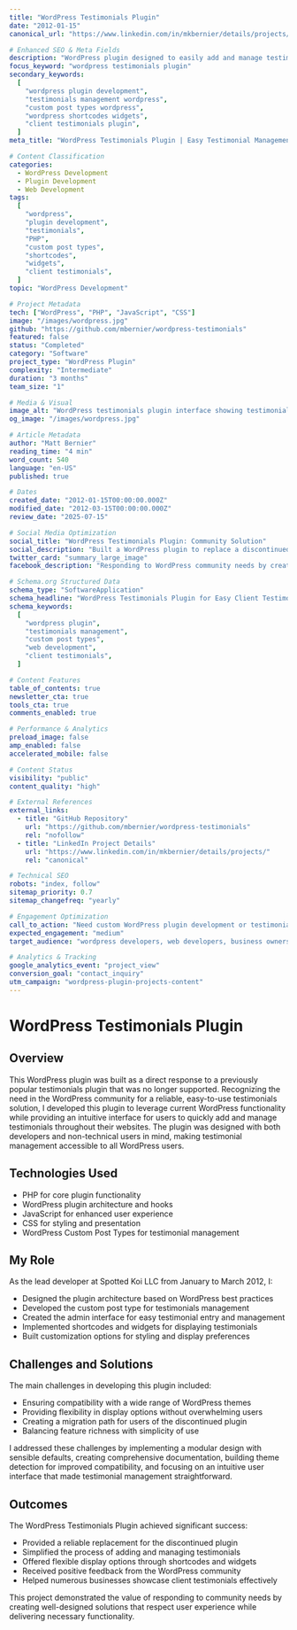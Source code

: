 ```yaml
---
title: "WordPress Testimonials Plugin"
date: "2012-01-15"
canonical_url: "https://www.linkedin.com/in/mkbernier/details/projects/"

# Enhanced SEO & Meta Fields
description: "WordPress plugin designed to easily add and manage testimonials throughout a website, created as a replacement for a discontinued plugin. Features custom post types, shortcodes, and widgets for flexible testimonial display."
focus_keyword: "wordpress testimonials plugin"
secondary_keywords:
  [
    "wordpress plugin development",
    "testimonials management wordpress",
    "custom post types wordpress",
    "wordpress shortcodes widgets",
    "client testimonials plugin",
  ]
meta_title: "WordPress Testimonials Plugin | Easy Testimonial Management & Display"

# Content Classification
categories:
  - WordPress Development
  - Plugin Development
  - Web Development
tags:
  [
    "wordpress",
    "plugin development",
    "testimonials",
    "PHP",
    "custom post types",
    "shortcodes",
    "widgets",
    "client testimonials",
  ]
topic: "WordPress Development"

# Project Metadata
tech: ["WordPress", "PHP", "JavaScript", "CSS"]
image: "/images/wordpress.jpg"
github: "https://github.com/mbernier/wordpress-testimonials"
featured: false
status: "Completed"
category: "Software"
project_type: "WordPress Plugin"
complexity: "Intermediate"
duration: "3 months"
team_size: "1"

# Media & Visual
image_alt: "WordPress testimonials plugin interface showing testimonial management and display options"
og_image: "/images/wordpress.jpg"

# Article Metadata
author: "Matt Bernier"
reading_time: "4 min"
word_count: 540
language: "en-US"
published: true

# Dates
created_date: "2012-01-15T00:00:00.000Z"
modified_date: "2012-03-15T00:00:00.000Z"
review_date: "2025-07-15"

# Social Media Optimization
social_title: "WordPress Testimonials Plugin: Community Solution"
social_description: "Built a WordPress plugin to replace a discontinued testimonials solution. Features custom post types, flexible display options, and intuitive management for showcasing client testimonials."
twitter_card: "summary_large_image"
facebook_description: "Responding to WordPress community needs by creating a reliable testimonials plugin. Learn about the development process and features that made testimonial management accessible to all users."

# Schema.org Structured Data
schema_type: "SoftwareApplication"
schema_headline: "WordPress Testimonials Plugin for Easy Client Testimonial Management"
schema_keywords:
  [
    "wordpress plugin",
    "testimonials management",
    "custom post types",
    "web development",
    "client testimonials",
  ]

# Content Features
table_of_contents: true
newsletter_cta: true
tools_cta: true
comments_enabled: true

# Performance & Analytics
preload_image: false
amp_enabled: false
accelerated_mobile: false

# Content Status
visibility: "public"
content_quality: "high"

# External References
external_links:
  - title: "GitHub Repository"
    url: "https://github.com/mbernier/wordpress-testimonials"
    rel: "nofollow"
  - title: "LinkedIn Project Details"
    url: "https://www.linkedin.com/in/mkbernier/details/projects/"
    rel: "canonical"

# Technical SEO
robots: "index, follow"
sitemap_priority: 0.7
sitemap_changefreq: "yearly"

# Engagement Optimization
call_to_action: "Need custom WordPress plugin development or testimonial solutions?"
expected_engagement: "medium"
target_audience: "wordpress developers, web developers, business owners, marketing professionals"

# Analytics & Tracking
google_analytics_event: "project_view"
conversion_goal: "contact_inquiry"
utm_campaign: "wordpress-plugin-projects-content"
---
```


# WordPress Testimonials Plugin

## Overview

This WordPress plugin was built as a direct response to a previously popular testimonials plugin that was no longer supported. Recognizing the need in the WordPress community for a reliable, easy-to-use testimonials solution, I developed this plugin to leverage current WordPress functionality while providing an intuitive interface for users to quickly add and manage testimonials throughout their websites. The plugin was designed with both developers and non-technical users in mind, making testimonial management accessible to all WordPress users.

## Technologies Used

- PHP for core plugin functionality
- WordPress plugin architecture and hooks
- JavaScript for enhanced user experience
- CSS for styling and presentation
- WordPress Custom Post Types for testimonial management

## My Role

As the lead developer at Spotted Koi LLC from January to March 2012, I:

- Designed the plugin architecture based on WordPress best practices
- Developed the custom post type for testimonials management
- Created the admin interface for easy testimonial entry and management
- Implemented shortcodes and widgets for displaying testimonials
- Built customization options for styling and display preferences

## Challenges and Solutions

The main challenges in developing this plugin included:

- Ensuring compatibility with a wide range of WordPress themes
- Providing flexibility in display options without overwhelming users
- Creating a migration path for users of the discontinued plugin
- Balancing feature richness with simplicity of use

I addressed these challenges by implementing a modular design with sensible defaults, creating comprehensive documentation, building theme detection for improved compatibility, and focusing on an intuitive user interface that made testimonial management straightforward.

## Outcomes

The WordPress Testimonials Plugin achieved significant success:

- Provided a reliable replacement for the discontinued plugin
- Simplified the process of adding and managing testimonials
- Offered flexible display options through shortcodes and widgets
- Received positive feedback from the WordPress community
- Helped numerous businesses showcase client testimonials effectively

This project demonstrated the value of responding to community needs by creating well-designed solutions that respect user experience while delivering necessary functionality.

